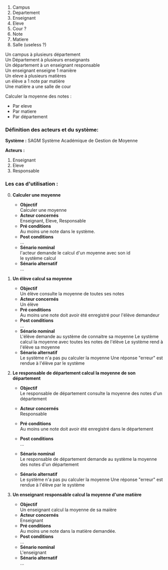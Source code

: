 1. Campus
2. Departement
3. Enseignant
4. Eleve
5. Cour ?
6. Note
7. Matiere
8. Salle (useless ?)

Un campus à plusieurs département  
Un Département à plusieurs enseignants  
Un département à un enseignant responsable  
Un enseignant enseigne 1 manière  
Un eleve à plusieurs matières  
un élève a 1 note par matière  
Une matière a une salle de cour

Calculer la moyenne des notes :

- Par eleve
- Par matiere
- Par département

### Définition des acteurs et du système:

**Système :** SAGM Système Académique de Gestion de Moyenne

**Acteurs :**

1. Enseignant
2. Eleve
3. Responsable

### Les cas d'utilisation :

0. **Calculer une moyenne**

   - **Objectif**  
      Calculer une moyenne
   - **Acteur concernés**  
      Enseignant, Eleve, Responsable
   - **Pré conditions**  
      Au moins une note dans le système.
   - **Post conditions**  
      ...
   - **Sénario nominal**  
      l'acteur demande le calcul d'un moyenne avec son id  
      le système calcul
   - **Sénario alternatif**  
      ...

1. **Un élève calcul sa moyenne**

   - **Objectif**  
      Un élève consulte la moyenne de toutes ses notes
   - **Acteur concernés**  
      Un élève
   - **Pré conditions**  
      Au moins une note doit avoir été enregistré pour l'élève demandeur
   - **Post conditions**  
      ...
   - **Sénario nominal**  
      L'élève demande au système de connaitre sa moyenne
     Le système calcul la moyenne avec toutes les notes de l'élève
     Le système rend à l'élève sa moyenne
   - **Sénario alternatif**  
      Le système n'a pas pu calculer la moyenne
     Une réponse "erreur" est rendue à l'élève par le système

2. **Le responsable de département calcul la moyenne de son département**

   - **Objectif**  
      Le responsable de département consulte la moyenne des notes d'un département
   - **Acteur concernés**  
      Responsable
   - **Pré conditions**  
      Au moins une note doit avoir été enregistré dans le département
   - **Post conditions**  
      ...
   - **Sénario nominal**  
      Le responsable de département demande au système la moyenne des notes d'un département

   - **Sénario alternatif**  
      Le système n'a pas pu calculer la moyenne
     Une réponse "erreur" est rendue à l'élève par le système

3. **Un enseignant responsable calcul la moyenne d'une matière**

   - **Objectif**  
      Un enseignant calcul la moyenne de sa maière
   - **Acteur concernés**  
      Enseignant
   - **Pré conditions**  
      Au moins une note dans la matière demandée.
   - **Post conditions**  
      ...
   - **Sénario nominal**  
      L'enseignant
   - **Sénario alternatif**  
      ...
